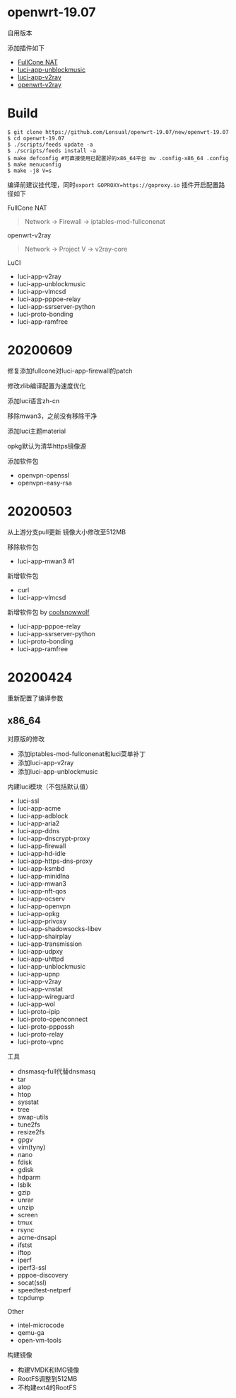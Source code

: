 # openwrt-19.07

自用版本

添加插件如下
* [FullCone NAT](https://github.com/LGA1150/openwrt-fullconenat)
* [luci-app-unblockmusic](https://github.com/maxlicheng/luci-app-unblockmusic)
* [luci-app-v2ray](https://github.com/kuoruan/luci-app-v2ray)
* [openwrt-v2ray](https://github.com/kuoruan/openwrt-v2ray)

# Build



```
$ git clone https://github.com/Lensual/openwrt-19.07/new/openwrt-19.07
$ cd openwrt-19.07
$ ./scripts/feeds update -a
$ ./scripts/feeds install -a
$ make defconfig #可直接使用已配置好的x86_64平台 mv .config-x86_64 .config
$ make menuconfig
$ make -j8 V=s
```

编译前建议挂代理，同时`export GOPROXY=https://goproxy.io`
插件开启配置路径如下

FullCone NAT
>Network -> Firewall -> iptables-mod-fullconenat

openwrt-v2ray
>Network -> Project V -> v2ray-core

LuCI
* luci-app-v2ray
* luci-app-unblockmusic
* luci-app-vlmcsd
* luci-app-pppoe-relay
* luci-app-ssrserver-python
* luci-proto-bonding
* luci-app-ramfree

# 20200609
修复添加fullcone对luci-app-firewall的patch

修改zlib编译配置为速度优化

添加luci语言zh-cn

移除mwan3，之前没有移除干净

添加luci主题material

opkg默认为清华https镜像源

添加软件包
* openvpn-openssl
* openvpn-easy-rsa

# 20200503

从上游分支pull更新
镜像大小修改至512MB

移除软件包
* luci-app-mwan3 #1

新增软件包
* curl
* luci-app-vlmcsd

新增软件包 by [coolsnowwolf](https://github.com/coolsnowwolf/lede)
* luci-app-pppoe-relay
* luci-app-ssrserver-python
* luci-proto-bonding
* luci-app-ramfree

# 20200424

重新配置了编译参数

## x86_64

对原版的修改
* 添加iptables-mod-fullconenat和luci菜单补丁
* 添加luci-app-v2ray
* 添加luci-app-unblockmusic

内建luci模块（不包括默认值）
* luci-ssl
* luci-app-acme
* luci-app-adblock
* luci-app-aria2
* luci-app-ddns
* luci-app-dnscrypt-proxy
* luci-app-firewall
* luci-app-hd-idle
* luci-app-https-dns-proxy
* luci-app-ksmbd
* luci-app-minidlna
* luci-app-mwan3
* luci-app-nft-qos
* luci-app-ocserv
* luci-app-openvpn
* luci-app-opkg
* luci-app-privoxy
* luci-app-shadowsocks-libev
* luci-app-shairplay
* luci-app-transmission
* luci-app-udpxy
* luci-app-uhttpd
* luci-app-unblockmusic
* luci-app-upnp
* luci-app-v2ray
* luci-app-vnstat
* luci-app-wireguard
* luci-app-wol
* luci-proto-ipip
* luci-proto-openconnect
* luci-proto-pppossh
* luci-proto-relay
* luci-proto-vpnc

工具
* dnsmasq-full代替dnsmasq
* tar 
* atop
* htop
* sysstat
* tree
* swap-utils
* tune2fs
* resize2fs
* gpgv
* vim(tyny)
* nano
* fdisk
* gdisk
* hdparm
* lsblk
* gzip
* unrar
* unzip
* screen
* tmux
* rsync
* acme-dnsapi
* ifstst
* iftop
* iperf
* iperf3-ssl
* pppoe-discovery
* socat(ssl)
* speedtest-netperf
* tcpdump

Other
* intel-microcode
* qemu-ga
* open-vm-tools


构建镜像
* 构建VMDK和IMG镜像
* RootFS调整到512MB
* 不构建ext4的RootFS
